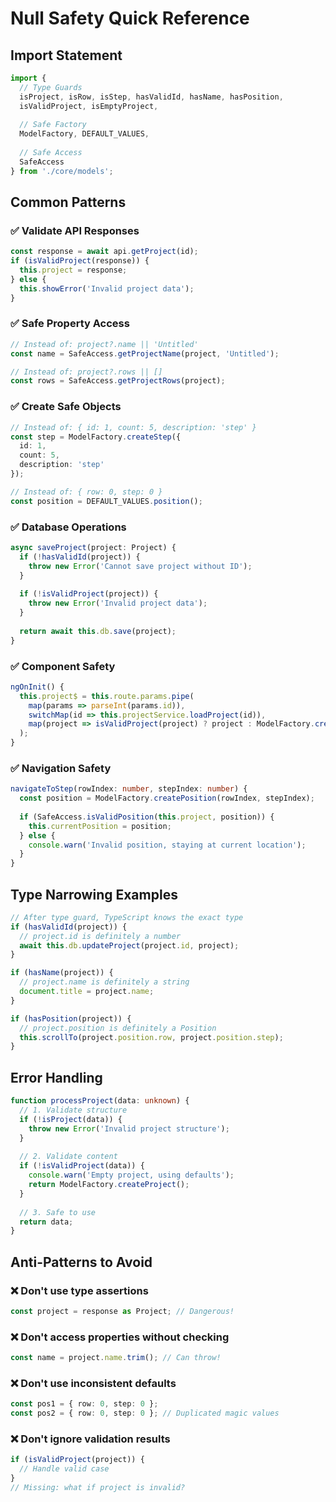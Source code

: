 # Null Safety Quick Reference

## Import Statement
```typescript
import { 
  // Type Guards
  isProject, isRow, isStep, hasValidId, hasName, hasPosition, 
  isValidProject, isEmptyProject,
  
  // Safe Factory
  ModelFactory, DEFAULT_VALUES,
  
  // Safe Access
  SafeAccess 
} from './core/models';
```

## Common Patterns

### ✅ Validate API Responses
```typescript
const response = await api.getProject(id);
if (isValidProject(response)) {
  this.project = response;
} else {
  this.showError('Invalid project data');
}
```

### ✅ Safe Property Access
```typescript
// Instead of: project?.name || 'Untitled'
const name = SafeAccess.getProjectName(project, 'Untitled');

// Instead of: project?.rows || []
const rows = SafeAccess.getProjectRows(project);
```

### ✅ Create Safe Objects
```typescript
// Instead of: { id: 1, count: 5, description: 'step' }
const step = ModelFactory.createStep({
  id: 1, 
  count: 5, 
  description: 'step'
});

// Instead of: { row: 0, step: 0 }
const position = DEFAULT_VALUES.position();
```

### ✅ Database Operations
```typescript
async saveProject(project: Project) {
  if (!hasValidId(project)) {
    throw new Error('Cannot save project without ID');
  }
  
  if (!isValidProject(project)) {
    throw new Error('Invalid project data');
  }
  
  return await this.db.save(project);
}
```

### ✅ Component Safety
```typescript
ngOnInit() {
  this.project$ = this.route.params.pipe(
    map(params => parseInt(params.id)),
    switchMap(id => this.projectService.loadProject(id)),
    map(project => isValidProject(project) ? project : ModelFactory.createProject())
  );
}
```

### ✅ Navigation Safety
```typescript
navigateToStep(rowIndex: number, stepIndex: number) {
  const position = ModelFactory.createPosition(rowIndex, stepIndex);
  
  if (SafeAccess.isValidPosition(this.project, position)) {
    this.currentPosition = position;
  } else {
    console.warn('Invalid position, staying at current location');
  }
}
```

## Type Narrowing Examples

```typescript
// After type guard, TypeScript knows the exact type
if (hasValidId(project)) {
  // project.id is definitely a number
  await this.db.updateProject(project.id, project);
}

if (hasName(project)) {
  // project.name is definitely a string
  document.title = project.name;
}

if (hasPosition(project)) {
  // project.position is definitely a Position
  this.scrollTo(project.position.row, project.position.step);
}
```

## Error Handling

```typescript
function processProject(data: unknown) {
  // 1. Validate structure
  if (!isProject(data)) {
    throw new Error('Invalid project structure');
  }
  
  // 2. Validate content
  if (!isValidProject(data)) {
    console.warn('Empty project, using defaults');
    return ModelFactory.createProject();
  }
  
  // 3. Safe to use
  return data;
}
```

## Anti-Patterns to Avoid

### ❌ Don't use type assertions
```typescript
const project = response as Project; // Dangerous!
```

### ❌ Don't access properties without checking
```typescript
const name = project.name.trim(); // Can throw!
```

### ❌ Don't use inconsistent defaults
```typescript
const pos1 = { row: 0, step: 0 };
const pos2 = { row: 0, step: 0 }; // Duplicated magic values
```

### ❌ Don't ignore validation results
```typescript
if (isValidProject(project)) {
  // Handle valid case
}
// Missing: what if project is invalid?
```
